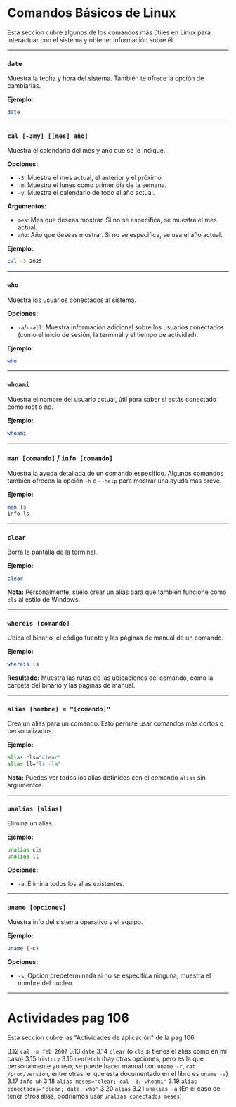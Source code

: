 # Comandos Básicos de Linux

Esta sección cubre algunos de los comandos más útiles en Linux para interactuar con el sistema y obtener información sobre él.

---

### `date`
Muestra la fecha y hora del sistema. También te ofrece la opción de cambiarlas.

**Ejemplo:**
```bash
date
```

---

### `cal [-3my] [[mes] año]`
Muestra el calendario del mes y año que se le indique.

**Opciones:**
- `-3`: Muestra el mes actual, el anterior y el próximo.
- `-m`: Muestra el lunes como primer día de la semana.
- `-y`: Muestra el calendario de todo el año actual.

**Argumentos:**
- `mes`: Mes que deseas mostrar. Si no se especifica, se muestra el mes actual.
- `año`: Año que deseas mostrar. Si no se especifica, se usa el año actual.

**Ejemplo:**
```bash
cal -3 2025
```

---

### `who`
Muestra los usuarios conectados al sistema.

**Opciones:**
- `-a`/`--all`: Muestra información adicional sobre los usuarios conectados (como el inicio de sesión, la terminal y el tiempo de actividad).

**Ejemplo:**
```bash
who
```

---

### `whoami`
Muestra el nombre del usuario actual, útil para saber si estás conectado como root o no.

**Ejemplo:**
```bash
whoami
```

---

### `man [comando]` / `info [comando]`
Muestra la ayuda detallada de un comando específico. Algunos comandos también ofrecen la opción `-h` o `--help` para mostrar una ayuda más breve.

**Ejemplo:**
```bash
man ls
info ls
```

---

### `clear`
Borra la pantalla de la terminal.

**Ejemplo:**
```bash
clear
```

**Nota:** Personalmente, suelo crear un alias para que también funcione como `cls` al estilo de Windows.

---

### `whereis [comando]`
Ubica el binario, el código fuente y las páginas de manual de un comando.

**Ejemplo:**
```bash
whereis ls
```

**Resultado:**
Muestra las rutas de las ubicaciones del comando, como la carpeta del binario y las páginas de manual.

---

### `alias [nombre] = "[comando]"` 
Crea un alias para un comando. Esto permite usar comandos más cortos o personalizados.

**Ejemplo:**
```bash
alias cls="clear"
alias ll="ls -la"
```

**Nota:** Puedes ver todos los alias definidos con el comando `alias` sin argumentos.

---

### `unalias [alias]` 
Elimina un alias.

**Ejemplo:**
```bash
unalias cls
unalias ll
```

**Opciones:**
- `-a`: Elimina todos los alias existentes.


---

### `uname [opciones]` 
Muestra info del sistema operativo y el equipo.

**Ejemplo:**
```bash
uname (-s)
```

**Opciones:**
- `-s`: Opcion predeterminada si no se especifica ninguna, muestra el nombre del nucleo.

---

# Actividades pag 106
Esta sección cubre las "Actividades de aplicación" de la pag 106.

3.12 `cal -m feb 2007`
3.13 `date`
3.14 `clear` (o `cls` si tienes el alias como en mi caso)
3.15 `history`
3.16 `neofetch` (hay otras opciones, pero es la que personalmente yo uso, se puede hacer manual con `uname -r`, `cat /proc/version`, entre otras, el que esta documentado en el libro es `uname -a`)
3.17 `info wh`
3.18 `alias meses="clear; cal -3; whoami"`
3.19 `alias conectados="clear; date; who"`
3.20 `alias`
3.21 `unalias -a` (En el caso de tener otros alias, podriamos usar `unalias conectados meses`)
